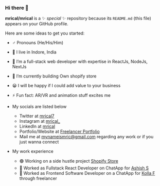 ### Hi there 👋


**mrical/mrical** is a ✨ _special_ ✨ repository because its `README.md` (this file) appears on your GitHub profile.

Here are some ideas to get you started:
- ♂ Pronouns (He/His/Him)
- 📍 I live in Indore, India
- 🔭 I’m a full-stack web developer with expertise in ReactJs, NodeJs, NextJs
- 🌱 I’m currently building Own shopify store
- 😀 I will be happy if I could add value to your business 
- ⚡ Fun fact: AR/VR and animation stuff excites me


- My socials are listed below
  - Twitter at [mrical7](https://twitter.com/mrical7)
  - Instagram at [mrical_](https://instagram.com/mrical_)
  - LinkedIn at [mrical](https://www.linkedin.com/in/mrical)
  - Portfolio/Website at [Freelancer Portfolio](https://www.freelancer.in/u/CreativeMric)
  - Mail me at mynameismric@gmail.com regarding any work or if you just wanna connect
  
  
- My work experience
  - 🟢 Working on a side hustle project [Shopify Store](https://blaycked.vercel.app/)
  - 🔴 Worked as Fullstack React Developer on ChatApp for [Ashish S](https://www.linkedin.com/in/neversettle/)
  - 🔴 Worked as Frontend Software Developer on a ChatApp for [Kolla F](https://www.freelancer.in/u/kollafreelancer) through freelancer
